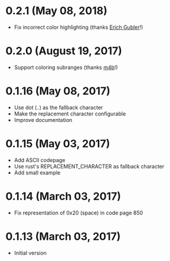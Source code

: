 # 0.2.1 (May 08, 2018)

- Fix incorrect color highlighting (thanks [Erich Gubler](https://github.com/ErichDonGubler)!)

# 0.2.0 (August 19, 2017)

- Support coloring subranges (thanks [m4b](https://github.com/m4b)!)

# 0.1.16 (May 08, 2017)

- Use dot (`.`) as the fallback character
- Make the replacement character configurable
- Improve documentation

# 0.1.15 (May 03, 2017)

- Add ASCII codepage
- Use rust's REPLACEMENT_CHARACTER as fallback character
- Add small example

# 0.1.14 (March 03, 2017)

- Fix representation of 0x20 (space) in code page 850

# 0.1.13 (March 03, 2017)

- Initial version

